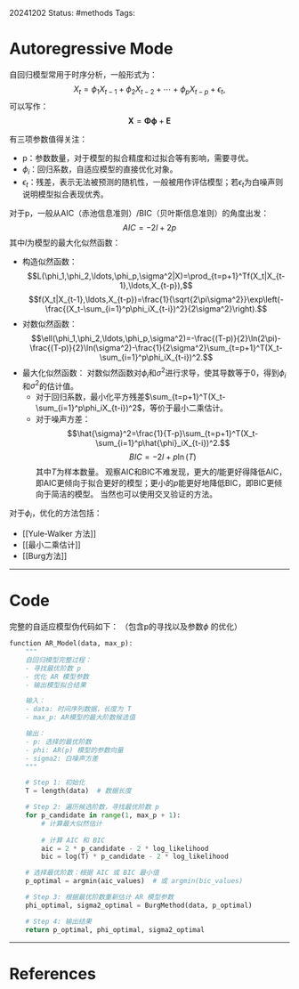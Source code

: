 20241202
Status: #methods
Tags: 
# Autoregressive Mode
自回归模型常用于时序分析，一般形式为：
$$X_t=\phi_1X_{t-1}+\phi_2X_{t-2}+\cdots+\phi_pX_{t-p}+\epsilon_t,$$
可以写作：
$$\mathbf{X}=\mathbf{\Phi}\boldsymbol{\phi}+\mathbf{E}$$

有三项参数值得关注：
- p：参数数量，对于模型的拟合精度和过拟合等有影响，需要寻优。
- $\phi_i$：回归系数，自适应模型的直接优化对象。
- $\epsilon_t$：残差，表示无法被预测的随机性，一般被用作评估模型；若$\epsilon_t$为白噪声则说明模型拟合表现优秀。

对于p，一般从AIC（赤池信息准则）/BIC（贝叶斯信息准则）的角度出发：
$$AIC = -2l + 2p$$
其中$l$为模型的最大化似然函数：
- 构造似然函数：$$L(\phi_1,\phi_2,\ldots,\phi_p,\sigma^2|X)=\prod_{t=p+1}^Tf(X_t|X_{t-1},\ldots,X_{t-p}),$$
$$f(X_t|X_{t-1},\ldots,X_{t-p})=\frac{1}{\sqrt{2\pi\sigma^2}}\exp\left(-\frac{(X_t-\sum_{i=1}^p\phi_iX_{t-i})^2}{2\sigma^2}\right).$$
- 对数似然函数：
$$\ell(\phi_1,\phi_2,\ldots,\phi_p,\sigma^2)=-\frac{(T-p)}{2}\ln(2\pi)-\frac{(T-p)}{2}\ln(\sigma^2)-\frac{1}{2\sigma^2}\sum_{t=p+1}^T(X_t-\sum_{i=1}^p\phi_iX_{t-i})^2.$$
- 最大化似然函数：
对数似然函数对$\phi_i$和$\sigma^2$进行求导，使其导数等于0，得到$\phi_i$和$\sigma^2$的估计值。
	- 对于回归系数，最小化平方残差$\sum_{t=p+1}^T(X_t-\sum_{i=1}^p\phi_iX_{t-i})^2$，等价于最小二乘估计。
	- 对于噪声方差：
$$\hat{\sigma}^2=\frac{1}{T-p}\sum_{t=p+1}^T(X_t-\sum_{i=1}^p\hat{\phi}_iX_{t-i})^2.$$
$$BIC = -2l + p\ln(T)$$
其中$T$为样本数量。
观察AIC和BIC不难发现，更大的$l$能更好得降低AIC，即AIC更倾向于拟合更好的模型；更小的$p$能更好地降低BIC，即BIC更倾向于简洁的模型。
当然也可以使用交叉验证的方法。

对于$\phi_i$，优化的方法包括：
- [[Yule-Walker 方法]]
- [[最小二乘估计]]
- [[Burg方法]]



---
# Code
完整的自适应模型伪代码如下：
（包含p的寻找以及参数$\phi$ 的优化）
```python
function AR_Model(data, max_p):
    """
    自回归模型完整过程：
    - 寻找最优阶数 p
    - 优化 AR 模型参数
    - 输出模型拟合结果

    输入：
    - data: 时间序列数据，长度为 T
    - max_p: AR模型的最大阶数候选值

    输出：
    - p: 选择的最优阶数
    - phi: AR(p) 模型的参数向量
    - sigma2: 白噪声方差
    """

    # Step 1: 初始化
    T = length(data)  # 数据长度

    # Step 2: 遍历候选阶数，寻找最优阶数 p
    for p_candidate in range(1, max_p + 1):
		# 计算最大似然估计
        
        # 计算 AIC 和 BIC
        aic = 2 * p_candidate - 2 * log_likelihood
        bic = log(T) * p_candidate - 2 * log_likelihood

    # 选择最优阶数：根据 AIC 或 BIC 最小值
    p_optimal = argmin(aic_values)  # 或 argmin(bic_values)

    # Step 3: 根据最优阶数重新估计 AR 模型参数
    phi_optimal, sigma2_optimal = BurgMethod(data, p_optimal)

    # Step 4: 输出结果
    return p_optimal, phi_optimal, sigma2_optimal
```

---
# References
